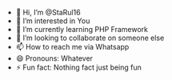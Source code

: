 - 👋 Hi, I’m @StaRul16
- 👀 I’m interested in You
- 🌱 I’m currently learning PHP Framework
- 💞️ I’m looking to collaborate on someone else
- 📫 How to reach me via Whatsapp
- 😄 Pronouns: Whatever
- ⚡ Fun fact: Nothing fact just being fun

<!---
StaRul16/StaRul16 is a ✨ special ✨ repository because its `README.md` (this file) appears on your GitHub profile.
You can click the Preview link to take a look at your changes.
--->
